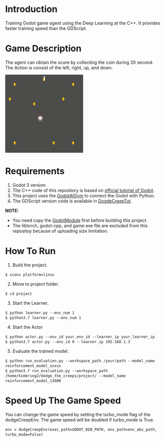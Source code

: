 # Introduction
Training Godot game agent using the Deep Learning at the C++. It provides faster training speed than the GDScript.

# Game Description
The agent can obtain the score by collecting the coin during 20 second. The Action is consist of the left, right, up, and down.

<img src="images/godot_cpp_example.gif " width="250">

# Requirements
1. Godot 3 version.
2. The C++ code of this repository is based on [official tutorial of Godot](https://docs.godotengine.org/en/stable/getting_started/first_2d_game/index.html).
3. This project uses the [GodotAIGym](https://github.com/lupoglaz/GodotAIGym) to connect the Godot with Python.
4. The GDScript version code is available in [DogdeCreepTut](https://github.com/kimbring2/GodotAIGym/tree/uint_type_update/Tutorials/DogdeCreepTut).

**NOTE:**
- You need copy the [GodotModule](https://github.com/lupoglaz/GodotAIGym/tree/master/GodotModule) first before building this project.
- The libtorch, godot-cpp, and game exe file are excluded from this repositoy because of uploading size limitation.

# How To Run
1. Build the project.
```
$ scons platform=linux
```

2. Move to project folder.
```
$ cd project
```

3. Start the Learner.
```
$ python learner.py --env_num 1
$ python3.7 learner.py --env_num 1
```

4. Start the Actor
```
$ python actor.py --env_id your_env_id --learner_ip your_learner_ip
$ python3.7 actor.py --env_id 0 --learner_ip 192.168.1.3
```

5. Evaluate the trained model.
```
$ python run_evaluation.py --workspace_path /your/path --model_name reinforcement_model_xxxxx
$ python3.7 run_evaluation.py --workspace_path /home/kimbring2/dodge_the_creeps/project/ --model_name reinforcement_model_13000
```

# Speed Up The Game Speed
You can change the game speed by setting the turbo_mode flag of the dodgeCreepEnv. The game speed will be doubled if turbo_mode is True.

```
env = dodgeCreepEnv(exec_path=GODOT_BIN_PATH, env_path=env_abs_path, turbo_mode=False)
```
